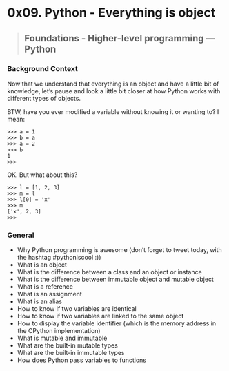 # 0x09. Python - Everything is object
> ## Foundations - Higher-level programming ― Python

### Background Context
Now that we understand that everything is an object and have a little bit of knowledge, let’s pause and look a little bit closer at how Python works with different types of objects.

BTW, have you ever modified a variable without knowing it or wanting to? I mean:
```
>>> a = 1
>>> b = a
>>> a = 2
>>> b
1
>>>
```

OK. But what about this?
```
>>> l = [1, 2, 3]
>>> m = l
>>> l[0] = 'x'
>>> m
['x', 2, 3]
>>>
```

### General

* Why Python programming is awesome (don’t forget to tweet today, with the hashtag #pythoniscool :))
* What is an object
* What is the difference between a class and an object or instance
* What is the difference between immutable object and mutable object
* What is a reference
* What is an assignment
* What is an alias
* How to know if two variables are identical
* How to know if two variables are linked to the same object
* How to display the variable identifier (which is the memory address in the CPython implementation)
* What is mutable and immutable
* What are the built-in mutable types
* What are the built-in immutable types
* How does Python pass variables to functions